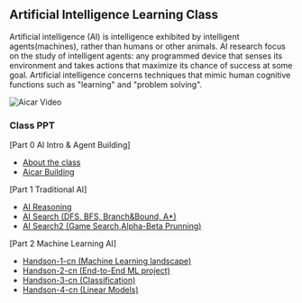## Artificial Intelligence Learning Class

Artificial intelligence (AI) is intelligence exhibited by intelligent agents(machines), rather than humans or other animals. AI research focus on the study of intelligent agents: any programmed device that senses its environment and takes actions that maximize its chance of success at some goal. Artificial intelligence concerns techniques that mimic human cognitive functions such as "learning" and "problem solving".

![Aicar Video](https://github.com/luckh2/aiclass/raw/master/media/aicar.gif)

### Class PPT
[Part 0 AI Intro & Agent Building]

- [About the class](https://github.com/luckh2/ai2019/raw/master/ppt/AI1.ppt)
- [Aicar Building](https://github.com/luckh2/ai2019/raw/master/ppt/Aicar.pptx)

[Part 1 Traditional AI]

- [AI Reasoning](https://github.com/luckh2/ai2019/raw/master/ppt/reasoning.pptx)
- [AI Search (DFS, BFS, Branch&Bound, A*)](https://github.com/luckh2/ai2019/raw/master/ppt/search1.pptx)
- [AI Search2 (Game Search,Alpha-Beta Prunning)](https://github.com/luckh2/ai2019/raw/master/ppt/search2.pptx)

[Part 2 Machine Learning AI]	

- [Handson-1-cn (Machine Learning landscape)](https://github.com/luckh2/ai2019/raw/master/ppt/hands-on1-cn.pptx)
- [Handson-2-cn (End-to-End ML project)](https://github.com/luckh2/ai2019/raw/master/ppt/hands-on2-cn.pptx)
- [Handson-3-cn (Classification)](https://github.com/luckh2/ai2019/raw/master/ppt/hands-on3-cn.pptx)
- [Handson-4-cn (Linear Models)](https://github.com/luckh2/ai2019/raw/master/ppt/hands-on4-cn.pptx)

